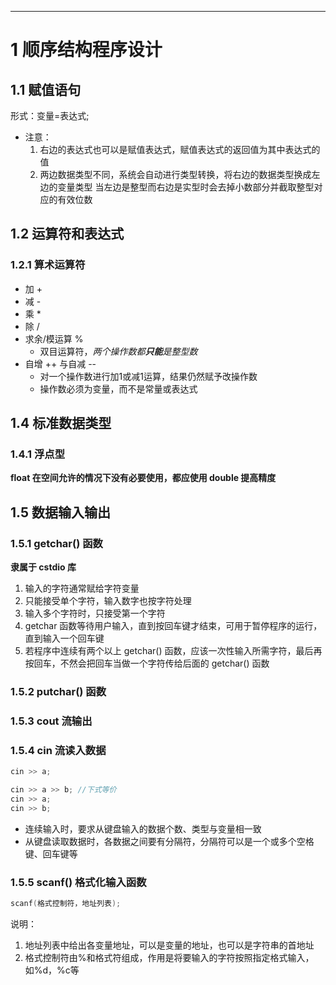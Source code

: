 ---

# 1 顺序结构程序设计

## 1.1 赋值语句

形式：变量=表达式;

- 注意：
  1. 右边的表达式也可以是赋值表达式，赋值表达式的返回值为其中表达式的值
  2. 两边数据类型不同，系统会自动进行类型转换，将右边的数据类型换成左边的变量类型
     当左边是整型而右边是实型时会去掉小数部分并截取整型对应的有效位数

## 1.2 运算符和表达式

### 1.2.1 算术运算符

- 加 +
- 减 -
- 乘 \*
- 除 /
- 求余/模运算 %
  - 双目运算符，*两个操作数都*​***只能***​*是整型数*
- 自增 ++ 与自减 --
  - 对一个操作数进行加1或减1运算，结果仍然赋予改操作数
  - 操作数必须为变量，而不是常量或表达式

## 1.4 标准数据类型

### 1.4.1 浮点型

**float 在空间允许的情况下没有必要使用，都应使用 double 提高精度**

## 1.5 数据输入输出

### 1.5.1 getchar() 函数

**隶属于 cstdio 库**

1. 输入的字符通常赋给字符变量
2. 只能接受单个字符，输入数字也按字符处理
3. 输入多个字符时，只接受第一个字符
4. getchar 函数等待用户输入，直到按回车键才结束，可用于暂停程序的运行，直到输入一个回车键
5. 若程序中连续有两个以上 getchar() 函数，应该一次性输入所需字符，最后再按回车，不然会把回车当做一个字符传给后面的 getchar() 函数

### 1.5.2 putchar() 函数

### 1.5.3 cout 流输出

### 1.5.4 cin 流读入数据

```cpp
cin >> a;

cin >> a >> b; //下式等价
cin >> a;
cin >> b;
```

- 连续输入时，要求从键盘输入的数据个数、类型与变量相一致
- 从键盘读取数据时，各数据之间要有分隔符，分隔符可以是一个或多个空格键、回车键等

### 1.5.5 scanf() 格式化输入函数

```cpp
scanf(格式控制符，地址列表);
```

说明：

1. 地址列表中给出各变量地址，可以是变量的地址，也可以是字符串的首地址
2. 格式控制符由%和格式符组成，作用是将要输入的字符按照指定格式输入，如%d，%c等
